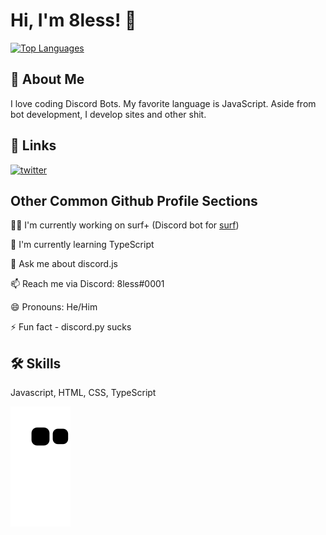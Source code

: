 
# Hi, I'm 8less! 👋

[![Top Languages](https://github-readme-stats.vercel.app/api/top-langs/?username=eightless)](https://github.com/anuraghazra/github-readme-stats)

## 🚀 About Me
I love coding Discord Bots. My favorite language is JavaScript. Aside from bot development, I develop sites and other shit. 


## 🔗 Links
[![twitter](https://img.shields.io/badge/twitter-1DA1F2?style=for-the-badge&logo=twitter&logoColor=white)](https://twitter.com/@ign8less)


## Other Common Github Profile Sections
👩‍💻 I'm currently working on surf+ (Discord bot for [surf](https://discord.gg/surf))

🧠 I'm currently learning TypeScript

💬 Ask me about discord.js

📫 Reach me via Discord: 8less#0001

😄 Pronouns: He/Him

⚡️ Fun fact - discord.py sucks


## 🛠 Skills
Javascript, HTML, CSS, TypeScript

![Snake animation](https://github.com/madushadhanushka/github-readme/blob/output/github-contribution-snake.svg)


